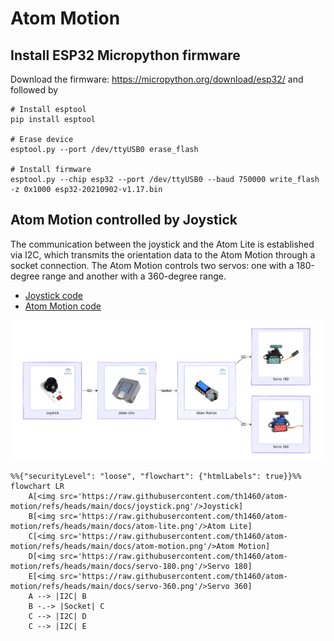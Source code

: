 # Atom Motion


## Install ESP32 Micropython firmware

Download the firmware: https://micropython.org/download/esp32/ and
followed by

    # Install esptool
    pip install esptool

    # Erase device
    esptool.py --port /dev/ttyUSB0 erase_flash

    # Install firmware
    esptool.py --chip esp32 --port /dev/ttyUSB0 --baud 750000 write_flash -z 0x1000 esp32-20210902-v1.17.bin

## Atom Motion controlled by Joystick

The communication between the joystick and the Atom Lite is established
via I2C, which transmits the orientation data to the Atom Motion through
a socket connection. The Atom Motion controls two servos: one with a
180-degree range and another with a 360-degree range.

- [Joystick
  code](https://github.com/th1460/atom-motion/blob/main/joystick.py)
- [Atom Motion
  code](https://github.com/th1460/atom-motion/blob/main/atom_motion.py)

![](docs/diagram.png)

``` mermaid
%%{"securityLevel": "loose", "flowchart": {"htmlLabels": true}}%%
flowchart LR
    A[<img src='https://raw.githubusercontent.com/th1460/atom-motion/refs/heads/main/docs/joystick.png'/>Joystick]
    B[<img src='https://raw.githubusercontent.com/th1460/atom-motion/refs/heads/main/docs/atom-lite.png'/>Atom Lite]
    C[<img src='https://raw.githubusercontent.com/th1460/atom-motion/refs/heads/main/docs/atom-motion.png'/>Atom Motion]
    D[<img src='https://raw.githubusercontent.com/th1460/atom-motion/refs/heads/main/docs/servo-180.png'/>Servo 180]
    E[<img src='https://raw.githubusercontent.com/th1460/atom-motion/refs/heads/main/docs/servo-360.png'/>Servo 360]
    A --> |I2C| B
    B -.-> |Socket| C
    C --> |I2C| D
    C --> |I2C| E


```

